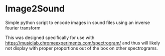 # Image2Sound

Simple python script to encode images in sound files using an inverse fourier transform

This was designed specifically for use with https://musiclab.chromeexperiments.com/spectrogram/ and thus will likely not display with proper proportions out of the box on other spectrograms.
